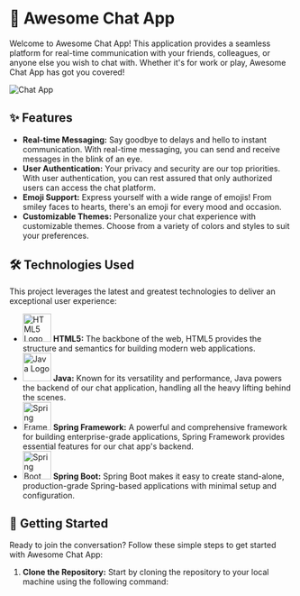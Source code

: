 # 🚀 Awesome Chat App

Welcome to Awesome Chat App! This application provides a seamless platform for real-time communication with your friends, colleagues, or anyone else you wish to chat with. Whether it's for work or play, Awesome Chat App has got you covered!

![Chat App](chat_app_screenshot.png)

## ✨ Features

- **Real-time Messaging:** Say goodbye to delays and hello to instant communication. With real-time messaging, you can send and receive messages in the blink of an eye.
- **User Authentication:** Your privacy and security are our top priorities. With user authentication, you can rest assured that only authorized users can access the chat platform.
- **Emoji Support:** Express yourself with a wide range of emojis! From smiley faces to hearts, there's an emoji for every mood and occasion.
- **Customizable Themes:** Personalize your chat experience with customizable themes. Choose from a variety of colors and styles to suit your preferences.

## 🛠️ Technologies Used

This project leverages the latest and greatest technologies to deliver an exceptional user experience:

- <img src="https://www.w3.org/html/logo/downloads/HTML5_Logo_512.png" alt="HTML5 Logo" width="50" height="50"> **HTML5:** The backbone of the web, HTML5 provides the structure and semantics for building modern web applications.
- <img src="https://upload.wikimedia.org/wikipedia/de/e/e1/Java-Logo.svg" alt="Java Logo" width="50" height="50"> **Java:** Known for its versatility and performance, Java powers the backend of our chat application, handling all the heavy lifting behind the scenes.
- <img src="https://cdn.icon-icons.com/icons2/2107/PNG/512/file_type_spring_icon_130480.png" alt="Spring Framework Logo" width="50" height="50"> **Spring Framework:** A powerful and comprehensive framework for building enterprise-grade applications, Spring Framework provides essential features for our chat app's backend.
- <img src="https://cdn.icon-icons.com/icons2/2415/PNG/512/spring_boot_icon_146371.png" alt="Spring Boot Logo" width="50" height="50"> **Spring Boot:** Spring Boot makes it easy to create stand-alone, production-grade Spring-based applications with minimal setup and configuration.

## 🚀 Getting Started

Ready to join the conversation? Follow these simple steps to get started with Awesome Chat App:

1. **Clone the Repository:** Start by cloning the repository to your local machine using the following command:
